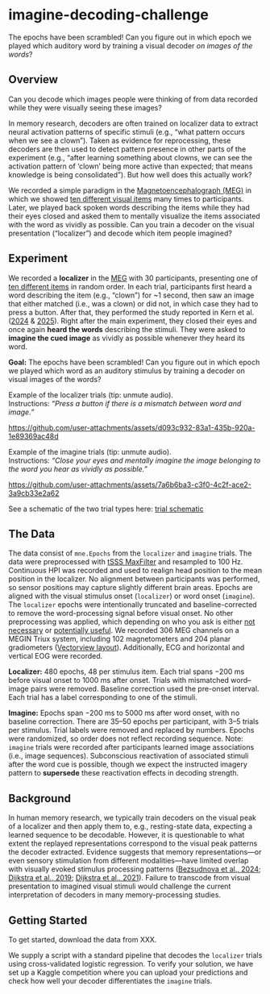 # imagine-decoding-challenge

The epochs have been scrambled! Can you figure out in which epoch we played which auditory word by training a visual decoder *on images of the words*?

## Overview

Can you decode which images people were thinking of from data recorded while they were visually seeing these images?

In memory research, decoders are often trained on localizer data to extract neural activation patterns of specific stimuli (e.g., “what pattern occurs when we see a clown”). Taken as evidence for reprocessing, these decoders are then used to detect pattern presence in other parts of the experiment (e.g., “after learning something about clowns, we can see the activation pattern of ‘clown’ being more active than expected; that means knowledge is being consolidated”). But how well does this actually work?  

We recorded a simple paradigm in the [Magnetoencephalograph (MEG)](https://en.wikipedia.org/wiki/Magnetoencephalography) in which we showed [ten different visual items](https://github.com/skjerns/imagine-decoding-challenge/blob/main/md_assets/stimuli.png) many times to participants. Later, we played back spoken words describing the items while they had their eyes closed and asked them to mentally visualize the items associated with the word as vividly as possible. Can you train a decoder on the visual presentation (“localizer”) and decode which item people imagined?

## Experiment

We recorded a **localizer** in the [MEG](https://en.wikipedia.org/wiki/Magnetoencephalography) with 30 participants, presenting one of [ten different items](https://github.com/skjerns/imagine-decoding-challenge/blob/main/md_assets/stimuli.png) in random order. In each trial, participants first heard a word describing the item (e.g., “clown”) for ~1 second, then saw an image that either matched (i.e., was a clown) or did not, in which case they had to press a button. After that, they performed the study reported in Kern et al. ([2024](https://elifesciences.org/articles/93357) & [2025](https://elifesciences.org/reviewed-preprints/108023)). Right after the main experiment, they closed their eyes and once again **heard the words** describing the stimuli. They were asked to **imagine the cued image** as vividly as possible whenever they heard its word.

**Goal:** The epochs have been scrambled! Can you figure out in which epoch we played which word as an auditory stimulus by training a decoder on visual images of the words?

Example of the localizer trials (tip: unmute audio).  
Instructions: *“Press a button if there is a mismatch between word and image.”*

https://github.com/user-attachments/assets/d093c932-83a1-435b-920a-1e89369ac48d


Example of the imagine trials (tip: unmute audio).  
Instructions: *“Close your eyes and mentally imagine the image belonging to the word you hear as vividly as possible.”*

https://github.com/user-attachments/assets/7a6b6ba3-c3f0-4c2f-ace2-3a9cb33e2a62

See a schematic of the two trial types here: [trial schematic](md_assets/diagram_trials.png)

## The Data

The data consist of `mne.Epochs` from the `localizer` and `imagine` trials. The data were preprocessed with [tSSS MaxFilter](https://imaging.mrc-cbu.cam.ac.uk/meg/Maxfilter) and resampled to 100 Hz. Continuous HPI was recorded and used to realign head position to the mean position in the localizer. No alignment between participants was performed, so sensor positions may capture slightly different brain areas. Epochs are aligned with the visual stimulus onset (`localizer`) or word onset (`imagine`). The `localizer` epochs were intentionally truncated and baseline-corrected to remove the word-processing signal before visual onset. No other preprocessing was applied, which depending on who you ask is either [not necessary](https://www.nature.com/articles/s41598-023-27528-0) or [potentially useful](https://www.nature.com/articles/s42003-025-08464-3). We recorded 306 MEG channels on a MEGIN Triux system, including 102 magnetometers and 204 planar gradiometers ([Vectorview layout](https://mne.tools/stable/generated/mne.channels.Layout.html#mne-channels-layout)). Additionally, ECG and horizontal and vertical EOG were recorded.

**Localizer:** 480 epochs, 48 per stimulus item. Each trial spans −200 ms before visual onset to 1000 ms after onset. Trials with mismatched word–image pairs were removed. Baseline correction used the pre-onset interval. Each trial has a label corresponding to one of the stimuli.

**Imagine:** Epochs span −200 ms to 5000 ms after word onset, with no baseline correction. There are 35–50 epochs per participant, with 3–5 trials per stimulus. Trial labels were removed and replaced by numbers. Epochs were randomized, so order does not reflect recording sequence. Note: `imagine` trials were recorded after participants learned image associations (i.e., image sequences). Subconscious reactivation of associated stimuli after the word cue is possible, though we expect the instructed imagery pattern to **supersede** these reactivation effects in decoding strength.

## Background

In human memory research, we typically train decoders on the visual peak of a localizer and then apply them to, e.g., resting-state data, expecting a learned sequence to be decodable. However, it is questionable to what extent the replayed representations correspond to the visual peak patterns the decoder extracted. Evidence suggests that memory representations—or even sensory stimulation from different modalities—have limited overlap with visually evoked stimulus processing patterns ([Bezsudnova et al., 2024](https://direct.mit.edu/jocn/article/36/8/1760/121050); [Dijkstra et al., 2019](https://www.cell.com/trends/cognitive-sciences/abstract/S1364-6613(19)30059-2); [Dijkstra et al., 2021](https://www.eneuro.org/content/8/5/ENEURO.0228-21.2021.abstract)). Failure to transcode from visual presentation to imagined visual stimuli would challenge the current interpretation of decoders in many memory-processing studies.

## Getting Started

To get started, download the data from XXX.

We supply a script with a standard pipeline that decodes the `localizer` trials using cross-validated logistic regression. To verify your solution, we have set up a Kaggle competition where you can upload your predictions and check how well your decoder differentiates the `imagine` trials.
